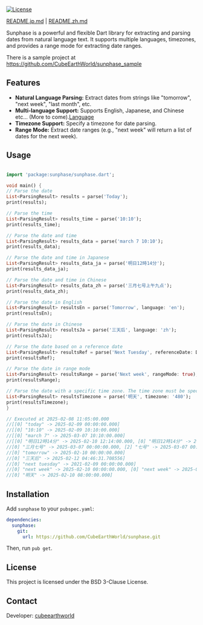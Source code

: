 [![License](https://img.shields.io/badge/License-BSD%203--Clause-blue.svg)](https://opensource.org/licenses/BSD-3-Clause)

[README.jp.md](README.jp.md) | [README.zh.md](README.zh.md)

Sunphase is a powerful and flexible Dart library for extracting and parsing dates from natural language text. It supports multiple languages, timezones, and provides a range mode for extracting date ranges.

There is a sample project at https://github.com/CubeEarthWorld/sunphase_sample

## Features

*   **Natural Language Parsing:** Extract dates from strings like "tomorrow", "next week", "last month", etc.
*   **Multi-language Support:** Supports English, Japanese, and Chinese etc... (More to come).[Language](lib/languages)
*   **Timezone Support:** Specify a timezone for date parsing.
*   **Range Mode:** Extract date ranges (e.g., "next week" will return a list of dates for the next week).

## Usage
```dart

import 'package:sunphase/sunphase.dart';

void main() {
// Parse the date
List<ParsingResult> results = parse('Today');
print(results);

// Parse the time
List<ParsingResult> results_time = parse('10:10');
print(results_time);

// Parse the date and time
List<ParsingResult> results_data = parse('march 7 10:10');
print(results_data);

// Parse the date and time in Japanese
List<ParsingResult> results_data_ja = parse('明日12時14分');
print(results_data_ja);

// Parse the date and time in Chinese
List<ParsingResult> results_data_zh = parse('三月七号上午九点');
print(results_data_zh);

// Parse the date in English
List<ParsingResult> resultsEn = parse('Tomorrow', language: 'en');
print(resultsEn);

// Parse the date in Chinese
List<ParsingResult> resultsJa = parse('三天后', language: 'zh');
print(resultsJa);

// Parse the date based on a reference date
List<ParsingResult> resultsRef = parse('Next Tuesday', referenceDate: DateTime(2021, 2, 4));
print(resultsRef);

// Parse the date in range mode
List<ParsingResult> resultsRange = parse('Next week', rangeMode: true);
print(resultsRange);

// Parse the date with a specific time zone. The time zone must be specified as an offset in minutes from UTC. For example, UTC+8 is "480".
List<ParsingResult> resultsTimezone = parse('明天', timezone: '480');
print(resultsTimezone);
}

// Executed at 2025-02-08 11:05:00.000
//[[0] "today" -> 2025-02-09 00:00:00.000]
//[[0] "10:10" -> 2025-02-09 10:10:00.000]
//[[0] "march 7" -> 2025-03-07 10:10:00.000]
//[[0] "明日12時14分" -> 2025-02-10 12:14:00.000, [0] "明日12時14分" -> 2025-02-10 12:14:00.000, [2] "12時14分" -> 2025-02-09 12:14:00.000]
//[0] "三月七号" -> 2025-03-07 00:00:00.000, [2] "七号" -> 2025-03-07 00:00:00.000, [0] "三月七号上午九点" -> 2025-03-07 09:00:00.000]
//[0] "tomorrow" -> 2025-02-10 00:00:00.000]
//[0] "三天后" -> 2025-02-12 04:46:31.708556]
//[0] "next tuesday" -> 2021-02-09 00:00:00.000]
//[0] "next week" -> 2025-02-10 00:00:00.000, [0] "next week" -> 2025-02-11 00:00:00.000, [0] "next week" -> 2025-02-12 00:00:00.000, [0] "next week" -> 2025-02-13 00:00:00.000, [0] "next week" -> 2025-02-14 00:00:00.000, [0] "next week" -> 2025-02-15 00:00:00.000, [0] "next week" -> 2025-02-16 00:00:00.000]
//[0] "明天" -> 2025-02-10 08:00:00.000]

```

## Installation
Add `sunphase` to your `pubspec.yaml`:

```yaml
dependencies:
  sunphase:
    git:
      url: https://github.com/CubeEarthWorld/sunphase.git
```
Then, run `pub get`.

## License

This project is licensed under the BSD 3-Clause License.

## Contact
Developer: [cubeearthworld](https://x.com/cubeearthworld)

